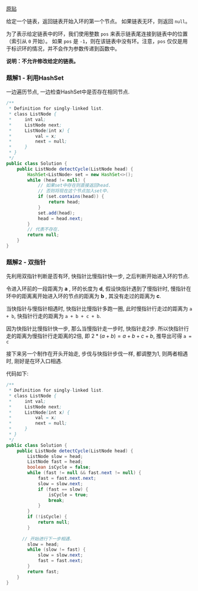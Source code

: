 [原贴](https://leetcode-cn.com/leetbook/read/linked-list/jjhf6/)

给定一个链表，返回链表开始入环的第一个节点。 如果链表无环，则返回 `null`。

为了表示给定链表中的环，我们使用整数 `pos` 来表示链表尾连接到链表中的位置（索引从 `0` 开始）。 如果 `pos` 是 `-1`，则在该链表中没有环。注意，`pos` 仅仅是用于标识环的情况，并不会作为参数传递到函数中。

**说明：不允许修改给定的链表。**


### 题解1 - 利用HashSet

一边遍历节点, 一边检查HashSet中是否存在相同节点.

```java
/**
 * Definition for singly-linked list.
 * class ListNode {
 *     int val;
 *     ListNode next;
 *     ListNode(int x) {
 *         val = x;
 *         next = null;
 *     }
 * }
 */
public class Solution {
    public ListNode detectCycle(ListNode head) {
        HashSet<ListNode> set = new HashSet<>();
        while (head != null) {
            // 如果set中存在则直接返回head.
            // 否则将现在这个节点加入set中.
            if (set.contains(head)) {
                return head;
            }
            set.add(head);
            head = head.next;
        }
        // 代表不存在.
        return null;
    }
}
```


### 题解2 - 双指针

先利用双指针判断是否有环, 快指针比慢指针快一步, 之后判断开始进入环的节点.

令进入环前的一段距离为 **a** , 环的长度为 **d**, 假设快指针遇到了慢指针时, 慢指针在环中的距离离开始进入环的节点的距离为 **b** , 其没有走过的距离为 **c**.

当快指针与慢指针相遇时, 快指针比慢指针多跑一圈, 此时慢指针行走过的距离为 `a + b`, 快指针行走的距离为 `a + b + c + b`. 

因为快指针比慢指针快一步, 那么当慢指针走一步时, 快指针走2步. 所以快指针行走的距离为慢指针行走距离的2倍, 即 $2 * (a + b) = a + b + c + b$, 推导出可得 `a = c`

接下来另一个制作在开头开始走, 步伐与快指针步伐一样, 都调整为1, 则两者相遇时, 刚好是在环入口相遇.

代码如下: 
``` java
/**
 * Definition for singly-linked list.
 * class ListNode {
 *     int val;
 *     ListNode next;
 *     ListNode(int x) {
 *         val = x;
 *         next = null;
 *     }
 * }
 */
public class Solution {
    public ListNode detectCycle(ListNode head) {
    	ListNode slow = head;
    	ListNode fast = head;
    	boolean isCycle = false;
    	while (fast != null && fast.next != null) {
    		fast = fast.next.next;
    		slow = slow.next;
    		if (fast == slow) {
    			isCycle = true;
    			break;
    		}
    	}
    	if (!isCycle) {
    		return null;
    	}
    	
      // 开始进行下一步相遇.
    	slow = head;
    	while (slow != fast) {
    		slow = slow.next;
    		fast = fast.next;
    	}
    	return fast;
    }
}
```